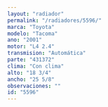 ```yaml
---
layout: "radiador"
permalink: "/radiadores/5596/"
marca: "Toyota"
modelo: "Tacoma"
ano: "2001"
motor: "L4 2.4"
transmision: "Automática"
parte: "431372"
clima: "Con clima"
alto: "18 3/4"
ancho: "25 5/8"
observaciones: ""
id: "5596"
---
```


